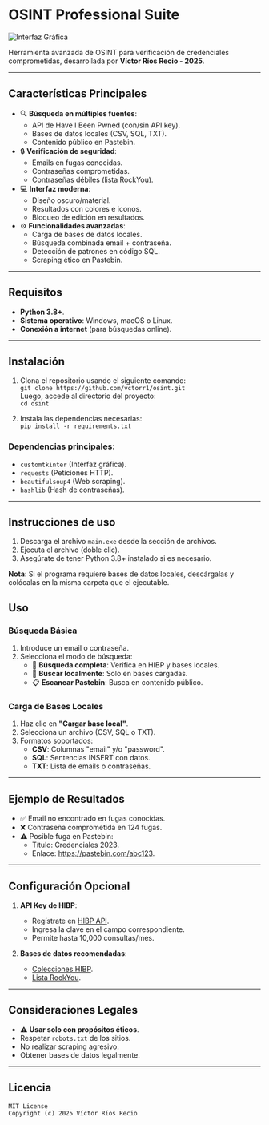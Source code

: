# OSINT Professional Suite

![Interfaz Gráfica](screenshot.png)

Herramienta avanzada de OSINT para verificación de credenciales comprometidas, desarrollada por **Víctor Ríos Recio - 2025**.

---

## Características Principales

- 🔍 **Búsqueda en múltiples fuentes**:
  - API de Have I Been Pwned (con/sin API key).
  - Bases de datos locales (CSV, SQL, TXT).
  - Contenido público en Pastebin.
- 🔒 **Verificación de seguridad**:
  - Emails en fugas conocidas.
  - Contraseñas comprometidas.
  - Contraseñas débiles (lista RockYou).
- 💻 **Interfaz moderna**:
  - Diseño oscuro/material.
  - Resultados con colores e iconos.
  - Bloqueo de edición en resultados.
- ⚙️ **Funcionalidades avanzadas**:
  - Carga de bases de datos locales.
  - Búsqueda combinada email + contraseña.
  - Detección de patrones en código SQL.
  - Scraping ético en Pastebin.

---

## Requisitos

- **Python 3.8+**.
- **Sistema operativo**: Windows, macOS o Linux.
- **Conexión a internet** (para búsquedas online).

---

## Instalación

1. Clona el repositorio usando el siguiente comando:  
   `git clone https://github.com/vctorr1/osint.git`  
   Luego, accede al directorio del proyecto:  
   `cd osint`

2. Instala las dependencias necesarias:  
   `pip install -r requirements.txt`

### Dependencias principales:
- `customtkinter` (Interfaz gráfica).
- `requests` (Peticiones HTTP).
- `beautifulsoup4` (Web scraping).
- `hashlib` (Hash de contraseñas).

---

## Instrucciones de uso

1. Descarga el archivo `main.exe` desde la sección de archivos.
2. Ejecuta el archivo (doble clic).
3. Asegúrate de tener Python 3.8+ instalado si es necesario.

**Nota**: Si el programa requiere bases de datos locales, descárgalas y colócalas en la misma carpeta que el ejecutable.

## Uso



### Búsqueda Básica
1. Introduce un email o contraseña.
2. Selecciona el modo de búsqueda:
   - 🔎 **Búsqueda completa**: Verifica en HIBP y bases locales.
   - 💾 **Buscar localmente**: Solo en bases cargadas.
   - 📋 **Escanear Pastebin**: Busca en contenido público.

### Carga de Bases Locales
1. Haz clic en **"Cargar base local"**.
2. Selecciona un archivo (CSV, SQL o TXT).
3. Formatos soportados:
   - **CSV**: Columnas "email" y/o "password".
   - **SQL**: Sentencias INSERT con datos.
   - **TXT**: Lista de emails o contraseñas.

---

## Ejemplo de Resultados

- ✅ Email no encontrado en fugas conocidas.
- ❌ Contraseña comprometida en 124 fugas.
- ⚠️ Posible fuga en Pastebin:
  - Título: Credenciales 2023.
  - Enlace: https://pastebin.com/abc123.

---

## Configuración Opcional

1. **API Key de HIBP**:
   - Regístrate en [HIBP API](https://haveibeenpwned.com/API/Key).
   - Ingresa la clave en el campo correspondiente.
   - Permite hasta 10,000 consultas/mes.

2. **Bases de datos recomendadas**:
   - [Colecciones HIBP](https://haveibeenpwned.com/Passwords).
   - [Lista RockYou](https://github.com/brannondorsey/naive-hashcat).

---

## Consideraciones Legales

- ⚠️ **Usar solo con propósitos éticos**.
- Respetar `robots.txt` de los sitios.
- No realizar scraping agresivo.
- Obtener bases de datos legalmente.

---

## Licencia

```plaintext
MIT License
Copyright (c) 2025 Víctor Ríos Recio